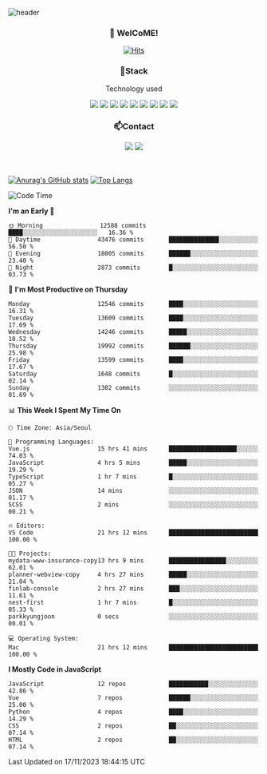 ![header](https://capsule-render.vercel.app/api?type=waving&color=gradient&height=200&text=Kyungjoon&fontAlign=70&fontAlignY=40&animation=twinkling)

<h3 align="center">👋 WelCoME!</h3>

<div align=center>
  
[![Hits](https://hits.seeyoufarm.com/api/count/incr/badge.svg?url=https%3A%2F%2Fgithub.com%2Fuvula6921&count_bg=%2322BAC9&title_bg=%23827F7F&icon=iconify.svg&icon_color=%2325A27F&title=visits&edge_flat=false)](https://hits.seeyoufarm.com)
  
</div>
<h3 align="center">📌Stack</h3>
<p align="center">Technology used</p>
<div align="center"><img src="https://img.shields.io/badge/HTML5-E34F26?style=flat-square&logo=HTML5&logoColor=white"></img> <img src="https://img.shields.io/badge/CSS3-0A84FF?style=flat-square&logo=CSS3&logoColor=white"></img> <img src="https://img.shields.io/badge/JavaScript-FFCD11?style=flat-square&logo=JavaScript&logoColor=white"></img> <img src="https://img.shields.io/badge/React-00BCF6?style=flat-square&logo=React&logoColor=white"></img> <img src="https://img.shields.io/badge/jQuery-3655FF?style=flat-square&logo=jQuery&logoColor=white"></img> <img src="https://img.shields.io/badge/Ruby-E0115F?style=flat-square&logo=Ruby&logoColor=white"></img> <img src="https://img.shields.io/badge/Python-4B8BBE?style=flat-square&logo=Python&logoColor=white"></img> <img src="https://img.shields.io/badge/Vue-4FC08D?style=flat-square&logo=Vue.js&logoColor=white"></img> <img src="https://img.shields.io/badge/Nuxt-00DC82?style=flat-square&logo=Nuxt.js&logoColor=white"></img></div>

<h3 align="center">📫Contact</h3>
<div align="center"><a href="https://velog.io/@uvula6921/"><img src="https://img.shields.io/badge/Blog-20c997?style=flat-square&logo=V&logoColor=white"/></a> <a href="pkj6921@gmail.com"><img src="https://img.shields.io/badge/Gmail-EA4335?style=flat-square&logo=Gmail&logoColor=white"/></a></div>
<br>
<br>

[![Anurag's GitHub stats](https://github-readme-stats.vercel.app/api?username=uvula6921&hide=stars,issues&show_icons=true&count_private=true&theme=tokyonight)](https://github.com/anuraghazra/github-readme-stats)
[![Top Langs](https://github-readme-stats.vercel.app/api/top-langs/?username=uvula6921&hide=css,jupyter%20notebook,html&exclude_repo=uvula6921,uvula6921.github.io&layout=compact&langs_count=8)](https://github.com/anuraghazra/github-readme-stats)

<!--START_SECTION:waka-->
![Code Time](http://img.shields.io/badge/Code%20Time-1%2C909%20hrs%202%20mins-blue)

**I'm an Early 🐤** 

```text
🌞 Morning                12588 commits       ████░░░░░░░░░░░░░░░░░░░░░   16.36 % 
🌆 Daytime                43476 commits       ██████████████░░░░░░░░░░░   56.50 % 
🌃 Evening                18005 commits       ██████░░░░░░░░░░░░░░░░░░░   23.40 % 
🌙 Night                  2873 commits        █░░░░░░░░░░░░░░░░░░░░░░░░   03.73 % 
```
📅 **I'm Most Productive on Thursday** 

```text
Monday                   12546 commits       ████░░░░░░░░░░░░░░░░░░░░░   16.31 % 
Tuesday                  13609 commits       ████░░░░░░░░░░░░░░░░░░░░░   17.69 % 
Wednesday                14246 commits       █████░░░░░░░░░░░░░░░░░░░░   18.52 % 
Thursday                 19992 commits       ██████░░░░░░░░░░░░░░░░░░░   25.98 % 
Friday                   13599 commits       ████░░░░░░░░░░░░░░░░░░░░░   17.67 % 
Saturday                 1648 commits        █░░░░░░░░░░░░░░░░░░░░░░░░   02.14 % 
Sunday                   1302 commits        ░░░░░░░░░░░░░░░░░░░░░░░░░   01.69 % 
```


📊 **This Week I Spent My Time On** 

```text
🕑︎ Time Zone: Asia/Seoul

💬 Programming Languages: 
Vue.js                   15 hrs 41 mins      ███████████████████░░░░░░   74.03 % 
JavaScript               4 hrs 5 mins        █████░░░░░░░░░░░░░░░░░░░░   19.29 % 
TypeScript               1 hr 7 mins         █░░░░░░░░░░░░░░░░░░░░░░░░   05.27 % 
JSON                     14 mins             ░░░░░░░░░░░░░░░░░░░░░░░░░   01.17 % 
SCSS                     2 mins              ░░░░░░░░░░░░░░░░░░░░░░░░░   00.21 % 

🔥 Editors: 
VS Code                  21 hrs 12 mins      █████████████████████████   100.00 % 

🐱‍💻 Projects: 
mydata-www-insurance-copy13 hrs 9 mins       ████████████████░░░░░░░░░   62.01 % 
planner-webview-copy     4 hrs 27 mins       █████░░░░░░░░░░░░░░░░░░░░   21.04 % 
finlab-console           2 hrs 27 mins       ███░░░░░░░░░░░░░░░░░░░░░░   11.61 % 
nest-first               1 hr 7 mins         █░░░░░░░░░░░░░░░░░░░░░░░░   05.33 % 
parkkyungjoon            0 secs              ░░░░░░░░░░░░░░░░░░░░░░░░░   00.01 % 

💻 Operating System: 
Mac                      21 hrs 12 mins      █████████████████████████   100.00 % 
```

**I Mostly Code in JavaScript** 

```text
JavaScript               12 repos            ███████████░░░░░░░░░░░░░░   42.86 % 
Vue                      7 repos             ██████░░░░░░░░░░░░░░░░░░░   25.00 % 
Python                   4 repos             ████░░░░░░░░░░░░░░░░░░░░░   14.29 % 
CSS                      2 repos             ██░░░░░░░░░░░░░░░░░░░░░░░   07.14 % 
HTML                     2 repos             ██░░░░░░░░░░░░░░░░░░░░░░░   07.14 % 
```




 Last Updated on 17/11/2023 18:44:15 UTC
<!--END_SECTION:waka-->
